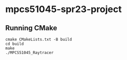# mpcs51045-spr23-project

## Running CMake

```{bash}
cmake CMakeLists.txt -B build
cd build
make
./MPCS51045_Raytracer
```
